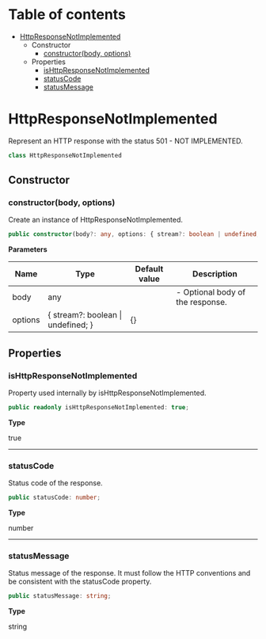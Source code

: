 # Table of contents

* [HttpResponseNotImplemented][ClassDeclaration-21]
    * Constructor
        * [constructor(body, options)][Constructor-21]
    * Properties
        * [isHttpResponseNotImplemented][PropertyDeclaration-50]
        * [statusCode][PropertyDeclaration-51]
        * [statusMessage][PropertyDeclaration-52]

# HttpResponseNotImplemented

Represent an HTTP response with the status 501 - NOT IMPLEMENTED.

```typescript
class HttpResponseNotImplemented
```
## Constructor

### constructor(body, options)

Create an instance of HttpResponseNotImplemented.

```typescript
public constructor(body?: any, options: { stream?: boolean | undefined; } = {});
```

**Parameters**

| Name    | Type                                   | Default value | Description                      |
| ------- | -------------------------------------- | ------------- | -------------------------------- |
| body    | any                                    |               | - Optional body of the response. |
| options | { stream?: boolean &#124; undefined; } | {}            |                                  |

## Properties

### isHttpResponseNotImplemented

Property used internally by isHttpResponseNotImplemented.

```typescript
public readonly isHttpResponseNotImplemented: true;
```

**Type**

true

----------

### statusCode

Status code of the response.

```typescript
public statusCode: number;
```

**Type**

number

----------

### statusMessage

Status message of the response. It must follow the HTTP conventions
and be consistent with the statusCode property.

```typescript
public statusMessage: string;
```

**Type**

string

[ClassDeclaration-21]: httpresponsenotimplemented.md#httpresponsenotimplemented
[Constructor-21]: httpresponsenotimplemented.md#constructorbody-options
[PropertyDeclaration-50]: httpresponsenotimplemented.md#ishttpresponsenotimplemented
[PropertyDeclaration-51]: httpresponsenotimplemented.md#statuscode
[PropertyDeclaration-52]: httpresponsenotimplemented.md#statusmessage